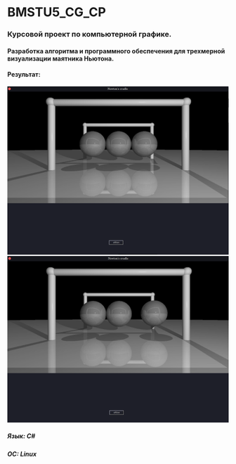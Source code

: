 # BMSTU5_CG_CP

### Курсовой проект по компьютерной графике.

#### Разработка алгоритма и программного обеспечения для трехмерной визуализации маятника Ньютона.

#### Результат:

![](https://github.com/Sunshine-ki/BMSTU5_CG_CP/blob/master/docs/RPZ/latex/src/res1.png)
![](https://github.com/Sunshine-ki/BMSTU5_CG_CP/blob/master/docs/RPZ/latex/src/res2.png)

##### Язык: C#
##### ОС: Linux
